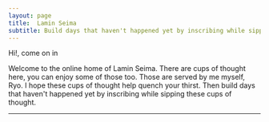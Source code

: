 ```yaml
---
layout: page
title:  Lamin Seima
subtitle: Build days that haven't happened yet by inscribing while sipping some cups of thought
---
```


Hi!, come on in

Welcome to the online home of Lamin Seima. 
There are cups of thought here, you can enjoy some of those too. 
Those are served by me myself, Ryo. I hope these cups of thought help quench your thirst. 
Then build days that haven't happened yet by inscribing while sipping these cups of thought.

---
